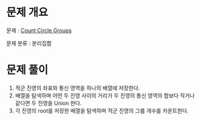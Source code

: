 # 문제 개요

문제 : [Count Circle Groups](https://www.acmicpc.net/problem/10216)

문제 분류 : 분리집합

# 문제 풀이

1. 적군 진영의 좌표와 통신 영역을 하나의 배열에 저장한다.
2. 배열을 탐색하며 어떤 두 진영 사이의 거리가 두 진영의 통신 영역의 합보다 작거나 같다면 두 진영을 Union 한다.
3. 각 진영의 root를 저장한 배열을 탐색하며 적군 진영의 그룹 개수를 카운트한다.
